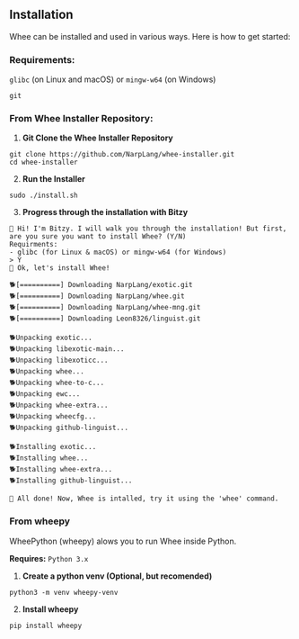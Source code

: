 ## Installation

Whee can be installed and used in various ways. Here is how to get started:

### Requirements:

```glibc``` (on Linux and macOS) or ```mingw-w64``` (on Windows)
    
```git```

### From Whee Installer Repository:
1. **Git Clone the Whee Installer Repository**
```
git clone https://github.com/NarpLang/whee-installer.git
cd whee-installer
```
2. **Run the Installer**
```
sudo ./install.sh
```
3. **Progress through the installation with Bitzy**
```
🐶 Hi! I'm Bitzy. I will walk you through the installation! But first, are you sure you want to install Whee? (Y/N)
Requirments:
- glibc (for Linux & macOS) or mingw-w64 (for Windows)
> Y
🐶 Ok, let's install Whee!

🐕[==========] Downloading NarpLang/exotic.git
🐕[==========] Downloading NarpLang/whee.git
🐕[==========] Downloading NarpLang/whee-mng.git
🐕[==========] Downloading Leon8326/linguist.git

🐕Unpacking exotic...
🐕Unpacking libexotic-main...
🐕Unpacking libexoticc...
🐕Unpacking whee...
🐕Unpacking whee-to-c...
🐕Unpacking ewc...
🐕Unpacking whee-extra...
🐕Unpacking wheecfg...
🐕Unpacking github-linguist...

🐕Installing exotic...
🐕Installing whee...
🐕Installing whee-extra...
🐕Installing github-linguist...

🐶 All done! Now, Whee is intalled, try it using the 'whee' command.
```
### From wheepy
WheePython (wheepy) alows you to run Whee inside Python.

**Requires:**
```Python 3.x```
1. **Create a python venv (Optional, but recomended)**
```
python3 -m venv wheepy-venv
```
2. **Install wheepy**
```
pip install wheepy
```
